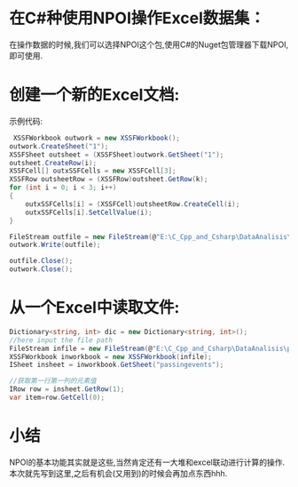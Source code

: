 # 在C#种使用NPOI操作Excel数据集：
在操作数据的时候,我们可以选择NPOI这个包,使用C#的Nuget包管理器下载NPOI,即可使用.

# 创建一个新的Excel文档:
示例代码:
```csharp
 XSSFWorkbook outwork = new XSSFWorkbook();
outwork.CreateSheet("1");
XSSFSheet outsheet = (XSSFSheet)outwork.GetSheet("1");
outsheet.CreateRow(i);
XSSFCell[] outxSSFCells = new XSSFCell[3];
XSSFRow outsheetRow = (XSSFRow)outsheet.GetRow(k);
for (int i = 0; i < 3; i++)
{
    outxSSFCells[i] = (XSSFCell)outsheetRow.CreateCell(i);
    outxSSFCells[i].SetCellValue(i);
}

FileStream outfile = new FileStream(@"E:\C_Cpp_and_Csharp\DataAnalisis\DataAnalisis\E(X^2).xlsx", FileMode.Create);
outwork.Write(outfile);

outfile.Close();
outwork.Close();
```

# 从一个Excel中读取文件:
```csharp
Dictionary<string, int> dic = new Dictionary<string, int>();
//here input the file path
FileStream infile = new FileStream(@"E:\C_Cpp_and_Csharp\DataAnalisis\passingevents.xlsx", FileMode.Open, FileAccess.Read);
XSSFWorkbook inworkbook = new XSSFWorkbook(infile);
ISheet insheet = inworkbook.GetSheet("passingevents");

//获取第一行第一列的元素值
IRow row = insheet.GetRow(1);
var item=row.GetCell(0);
```

# 小结
NPOI的基本功能其实就是这些,当然肯定还有一大堆和excel联动进行计算的操作.本次就先写到这里,之后有机会(又用到)的时候会再加点东西hhh.
